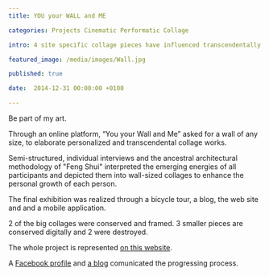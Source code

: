 ```yaml
---
title: YOU your WALL and ME

categories: Projects Cinematic Performatic Collage

intro: 4 site specific collage pieces have influenced transcendentally the vital moments of 4 participants of this project

featured_image: /media/images/Wall.jpg

published: true

date:  2014-12-31 00:00:00 +0100

---
```


Be part of my art.  

Through an online platform, “You your Wall and Me” asked for a wall of any size, to elaborate personalized and transcendental collage works.

Semi-structured, individual interviews and the ancestral architectural methodology of "Feng Shui" interpreted the emerging energies of all participants
and depicted them into wall-sized collages to enhance the personal growth of each person.  

The final exhibition was realized through a bicycle tour, a blog, the web site and and a mobile application.

2 of the big collages were conserved and framed. 3 smaller pieces are conserved digitally and 2 were destroyed.

The whole project is represented [on this website](http://www.christinaschultz.com/wall/).

A [Facebook profile](https://www.facebook.com/youyourwallandme/) and [a blog](http://christina-schultz.tumblr.com/) comunicated the progressing process.
